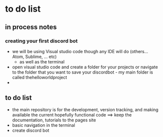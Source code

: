 # to do list
## in process notes
### creating your first discord bot
- we will be using Visual studio code though any IDE will do (others... Atom, Sublime, ... etc)
    - as well as the terminal 
- open visual studio code and create a folder for your projects or navigate to the folder that you want to save your discordbot - my main folder is called thehelloworldproject
- 




## to do list
- the main repository is for the development, version tracking, and making available the current hopefully functional code ==> keep the documentation, tutorials to the pages site
- basic navigation in the terminal
- create discord bot